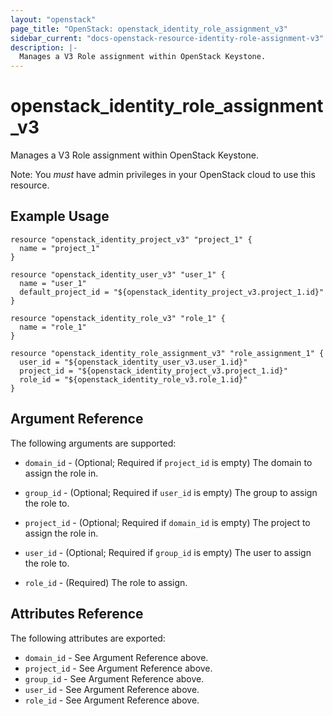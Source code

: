 ```yaml
---
layout: "openstack"
page_title: "OpenStack: openstack_identity_role_assignment_v3"
sidebar_current: "docs-openstack-resource-identity-role-assignment-v3"
description: |-
  Manages a V3 Role assignment within OpenStack Keystone.
---
```


# openstack\_identity\_role\_assignment_v3

Manages a V3 Role assignment within OpenStack Keystone.

Note: You _must_ have admin privileges in your OpenStack cloud to use
this resource.

## Example Usage

```hcl
resource "openstack_identity_project_v3" "project_1" {
  name = "project_1"
}

resource "openstack_identity_user_v3" "user_1" {
  name = "user_1"
  default_project_id = "${openstack_identity_project_v3.project_1.id}"
}

resource "openstack_identity_role_v3" "role_1" {
  name = "role_1"
}

resource "openstack_identity_role_assignment_v3" "role_assignment_1" {
  user_id = "${openstack_identity_user_v3.user_1.id}"
  project_id = "${openstack_identity_project_v3.project_1.id}"
  role_id = "${openstack_identity_role_v3.role_1.id}"
}
```

## Argument Reference

The following arguments are supported:

* `domain_id` - (Optional; Required if `project_id` is empty) The domain to assign the role in.

* `group_id` - (Optional; Required if `user_id` is empty) The group to assign the role to.

* `project_id` - (Optional; Required if `domain_id` is empty) The project to assign the role in.

* `user_id` - (Optional; Required if `group_id` is empty) The user to assign the role to.

* `role_id` - (Required) The role to assign.

## Attributes Reference

The following attributes are exported:

* `domain_id` - See Argument Reference above.
* `project_id` - See Argument Reference above.
* `group_id` - See Argument Reference above.
* `user_id` - See Argument Reference above.
* `role_id` - See Argument Reference above.
